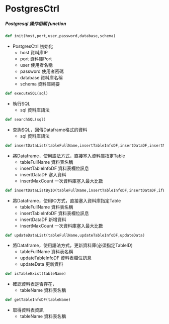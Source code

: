 # PostgresCtrl
##### Postgresql 操作相關 function  
```python
def init(host,port,user,password,database,schema) 
```
* PostgresCtrl 初始化
  * host 資料庫IP  
  * port 資料庫Port
  * user 使用者名稱
  * password 使用者密碼  
  * database 資料庫名稱
  * schema 資料庫綱要
```python
def executeSQL(sql)
```
* 執行SQL
  * sql 資料庫語法
```python
def searchSQL(sql)
```
* 查詢SQL，回傳Dataframe格式的資料
  * sql 資料庫語法
```python
def insertDataList(tableFullName,insertTableInfoDF,insertDataDF,insertMaxCount)
```
* 將Dataframe，使用語法方式，直接塞入資料庫指定Table
  * tableFullName 資料表名稱
  * insertTableInfoDF 資料表欄位訊息
  * insertDataDF 塞入資料
  * insertMaxCount 一次資料庫塞入最大比數
```python
def insertDataListByIO(tableFullName,insertTableInfoDF,insertDataDF,ifExists)
```
* 將Dataframe，使用IO方式，直接塞入資料庫指定Table
  * tableFullName 資料表名稱
  * insertTableInfoDF 資料表欄位訊息
  * insertDataDF 新增資料
  * insertMaxCount 一次資料庫塞入最大比數
```python
def updateDataList(tableFullName,updateTableInfoDF,updateData)
```
* 將Dataframe，使用語法方式，更新資料庫(必須指定TableID)
  * tableFullName 資料表名稱
  * updateTableInfoDF 資料表欄位訊息
  * updateData 更新資料
```python
def isTableExist(tableName)
```
* 確認資料表是否存在，
  * tableName 資料表名稱
```python
def getTableInfoDF(tableName)
```
* 取得資料表資訊
  * tableName 資料表名稱





    
